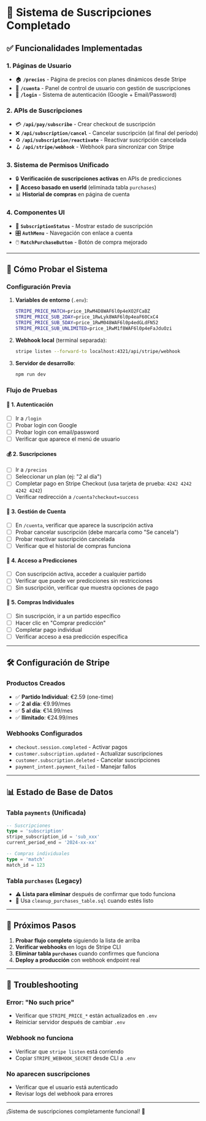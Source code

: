 # 🎉 Sistema de Suscripciones Completado

## ✅ **Funcionalidades Implementadas**

### **1. Páginas de Usuario**
- 🏠 **`/precios`** - Página de precios con planes dinámicos desde Stripe
- 👤 **`/cuenta`** - Panel de control de usuario con gestión de suscripciones
- 🔐 **`/login`** - Sistema de autenticación (Google + Email/Password)

### **2. APIs de Suscripciones**
- 💳 **`/api/pay/subscribe`** - Crear checkout de suscripción
- ❌ **`/api/subscription/cancel`** - Cancelar suscripción (al final del período)
- ♻️ **`/api/subscription/reactivate`** - Reactivar suscripción cancelada
- 🪝 **`/api/stripe/webhook`** - Webhook para sincronizar con Stripe

### **3. Sistema de Permisos Unificado**
- 🔒 **Verificación de suscripciones activas** en APIs de predicciones
- 🎯 **Acceso basado en userId** (eliminada tabla `purchases`)
- 📊 **Historial de compras** en página de cuenta

### **4. Componentes UI**
- 🧩 **`SubscriptionStatus`** - Mostrar estado de suscripción
- 🎛️ **`AuthMenu`** - Navegación con enlace a cuenta
- 🖱️ **`MatchPurchaseButton`** - Botón de compra mejorado

---

## 🧪 **Cómo Probar el Sistema**

### **Configuración Previa**
1. **Variables de entorno** (`.env`):
   ```bash
   STRIPE_PRICE_MATCH=price_1RwM4D8WAF6l0p4eXO2FCaBZ
   STRIPE_PRICE_SUB_2DAY=price_1RwLyk8WAF6l0p4eaF60CxC4
   STRIPE_PRICE_SUB_5DAY=price_1RwM048WAF6l0p4edGLdFN52
   STRIPE_PRICE_SUB_UNLIMITED=price_1RwM1f8WAF6l0p4eFaJduOzi
   ```

2. **Webhook local** (terminal separada):
   ```bash
   stripe listen --forward-to localhost:4321/api/stripe/webhook
   ```

3. **Servidor de desarrollo**:
   ```bash
   npm run dev
   ```

### **Flujo de Pruebas**

#### **🔑 1. Autenticación**
- [ ] Ir a `/login`
- [ ] Probar login con Google
- [ ] Probar login con email/password
- [ ] Verificar que aparece el menú de usuario

#### **💰 2. Suscripciones**
- [ ] Ir a `/precios`
- [ ] Seleccionar un plan (ej: "2 al día")
- [ ] Completar pago en Stripe Checkout (usa tarjeta de prueba: `4242 4242 4242 4242`)
- [ ] Verificar redirección a `/cuenta?checkout=success`

#### **👤 3. Gestión de Cuenta**
- [ ] En `/cuenta`, verificar que aparece la suscripción activa
- [ ] Probar cancelar suscripción (debe marcarla como "Se cancela")
- [ ] Probar reactivar suscripción cancelada
- [ ] Verificar que el historial de compras funciona

#### **🏈 4. Acceso a Predicciones**
- [ ] Con suscripción activa, acceder a cualquier partido
- [ ] Verificar que puede ver predicciones sin restricciones
- [ ] Sin suscripción, verificar que muestra opciones de pago

#### **💸 5. Compras Individuales**
- [ ] Sin suscripción, ir a un partido específico
- [ ] Hacer clic en "Comprar predicción"
- [ ] Completar pago individual
- [ ] Verificar acceso a esa predicción específica

---

## 🛠️ **Configuración de Stripe**

### **Productos Creados**
- ✅ **Partido Individual**: €2.59 (one-time)
- ✅ **2 al día**: €9.99/mes
- ✅ **5 al día**: €14.99/mes  
- ✅ **Ilimitado**: €24.99/mes

### **Webhooks Configurados**
- `checkout.session.completed` - Activar pagos
- `customer.subscription.updated` - Actualizar suscripciones
- `customer.subscription.deleted` - Cancelar suscripciones
- `payment_intent.payment_failed` - Manejar fallos

---

## 📊 **Estado de Base de Datos**

### **Tabla `payments` (Unificada)**
```sql
-- Suscripciones
type = 'subscription'
stripe_subscription_id = 'sub_xxx'
current_period_end = '2024-xx-xx'

-- Compras individuales  
type = 'match'
match_id = 123
```

### **Tabla `purchases` (Legacy)**
- ⚠️ **Lista para eliminar** después de confirmar que todo funciona
- 📁 Usa `cleanup_purchases_table.sql` cuando estés listo

---

## 🚀 **Próximos Pasos**

1. **Probar flujo completo** siguiendo la lista de arriba
2. **Verificar webhooks** en logs de Stripe CLI
3. **Eliminar tabla `purchases`** cuando confirmes que funciona
4. **Deploy a producción** con webhook endpoint real

---

## 🐛 **Troubleshooting**

### **Error: "No such price"**
- Verificar que `STRIPE_PRICE_*` están actualizados en `.env`
- Reiniciar servidor después de cambiar `.env`

### **Webhook no funciona**
- Verificar que `stripe listen` está corriendo
- Copiar `STRIPE_WEBHOOK_SECRET` desde CLI a `.env`

### **No aparecen suscripciones**
- Verificar que el usuario está autenticado
- Revisar logs del webhook para errores

---

¡Sistema de suscripciones completamente funcional! 🎊
